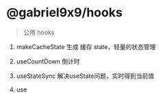 # @gabriel9x9/hooks

> 公用 hooks

1. makeCacheState 
生成 缓存 state，轻量的状态管理

2. useCountDown
倒计时

3. useStateSync
解决useState问题，实时得到当前值

4. use
